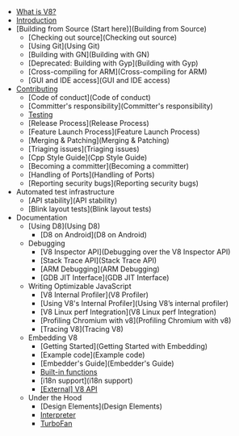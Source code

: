 * [What is V8?](Home)
* [Introduction](Introduction)
* [Building from Source (Start here)](Building from Source)
   * [Checking out source](Checking out source)
   * [Using Git](Using Git)
   * [Building with GN](Building with GN)
   * [Deprecated: Building with Gyp](Building with Gyp)
   * [Cross-compiling for ARM](Cross-compiling for ARM)
   * [GUI and IDE access](GUI and IDE access)
* [Contributing](Contributing)
   * [Code of conduct](Code of conduct)
   * [Committer's responsibility](Committer's responsibility)
   * [Testing](Testing)
   * [Release Process](Release Process)
   * [Feature Launch Process](Feature Launch Process)
   * [Merging & Patching](Merging & Patching)
   * [Triaging issues](Triaging issues)
   * [Cpp Style Guide](Cpp Style Guide)
   * [Becoming a committer](Becoming a committer)
   * [Handling of Ports](Handling of Ports)
   * [Reporting security bugs](Reporting security bugs)
* Automated test infrastructure
   * [API stability](API stability)
   * [Blink layout tests](Blink layout tests)
* Documentation
   * [Using D8](Using D8)
      * [D8 on Android](D8 on Android)
   * Debugging
      * [V8 Inspector API](Debugging over the V8 Inspector API)
      * [Stack Trace API](Stack Trace API)
      * [ARM Debugging](ARM Debugging)
      * [GDB JIT Interface](GDB JIT Interface)
   * Writing Optimizable JavaScript
      * [V8 Internal Profiler](V8 Profiler)
      * [Using V8's Internal Profiler](Using V8’s internal profiler)
      * [V8 Linux perf Integration](V8 Linux perf Integration)
      * [Profiling Chromium with v8](Profiling Chromium with v8)
      * [Tracing V8](Tracing V8)
   * Embedding V8
      * [Getting Started](Getting Started with Embedding)
      * [Example code](Example code)
      * [Embedder's Guide](Embedder's Guide)
      * [Built-in functions](Built-in-functions)
      * [i18n support](i18n support)
      * [[External] V8 API](http://v8.paulfryzel.com/docs/master/index.html)
   * Under the Hood
      * [Design Elements](Design Elements)
      * [Interpreter](Interpreter)
      * [TurboFan](TurboFan)
